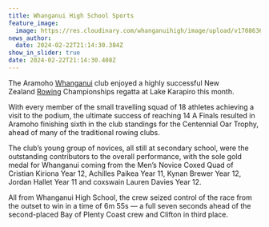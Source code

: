 ```yaml
---
title: Whanganui High School Sports
feature_image:
  image: https://res.cloudinary.com/whanganuihigh/image/upload/v1708636599/News/Whs_Rowing.jpg
news_author:
  date: 2024-02-22T21:14:30.384Z
show_in_slider: true
date: 2024-02-22T21:14:30.408Z
---
```

The Aramoho [Whanganui](https://www.nzherald.co.nz/topic/whanganui/) club enjoyed a highly successful New Zealand [Rowing](https://www.nzherald.co.nz/topic/rowing/) Championships regatta at Lake Karapiro this month.

With every member of the small travelling squad of 18 athletes achieving a visit to the podium, the ultimate success of reaching 14 A Finals resulted in Aramoho finishing sixth in the club standings for the Centennial Oar Trophy, ahead of many of the traditional rowing clubs.

The club’s young group of novices, all still at secondary school, were the outstanding contributors to the overall performance, with the sole gold medal for Whanganui coming from the Men’s Novice Coxed Quad of Cristian Kiriona Year 12, Achilles Paikea Year 11, Kynan Brewer Year 12, Jordan Hallet Year 11 and coxswain Lauren Davies Year 12.

All from Whanganui High School, the crew seized control of the race from the outset to win in a time of 6m 55s — a full seven seconds ahead of the second-placed Bay of Plenty Coast crew and Clifton in third place.